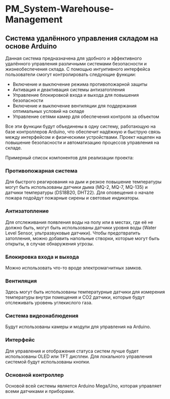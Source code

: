 # PM_System-Warehouse-Management

## Система удалённого управления складом на основе Arduino

Данная система предназначена для удобного и эффективного удалённого управления различными системами безопасности и жизнеобеспечения склада. С помощью интуитивного интерфейса пользователи смогут контролировать следующие функции:

- Включение и выключение режима противопожарной защиты
- Активация и деактивация системы антизатопления
- Управление блокировкой входа и выхода для повышения безопасности
- Включение и выключение вентиляции для поддержания оптимальных условий на складе
- Управление сетями камер для обеспечения контроля за объектом

Все эти функции будут объединены в одну систему, работающую на базе контроллеров Arduino, что обеспечит надёжную и быструю связь между интерфейсом и физическими устройствами. Проект нацелен на повышение безопасности и автоматизацию процессов управления на складе.

Примерный список компонентов для реализации проекта:

### Противопожарная система

Для быстрого реагирования на дым и резкое повышение температуры могут быть использованы датчики дыма (MQ-2, MQ-7, MQ-135) и датчики температуры (DS18B20, DHT22). Для оповещения о начале пожара подойдут пожарные сирены и световые индикаторы.

### Антизатопление

Для отслеживания появления воды на полу или в местах, где её не должно быть, могут быть использованы датчики уровня воды (Water Level Sensor, ультразвуковые датчики). Чтобы предотвратить затопления, можно добавить напольные створки, которые могут быть открыты, в случае обнаружения угрозы.

### Блокировка входа и выхода

Можно использовать что-то вроде электромагнитных замков.

### Вентиляция

Здесь могут быть использованы температурные датчики для измерения температуры внутри помещения и CO2 датчики, которые будут отслеживать уровень углекислого газа.

### Система видеонаблюдения

Будут использованы камеры и модули для управления на Arduino.

### Интерфейс

Для управления и отображения статуса систем лучше будет использованы OLED или TFT дисплеи. Для локального управления системой будут использованы кнопки.

### Основной контроллер

Основой всей системы является Arduino Mega/Uno, которая управляет всеми датчиками и приборами.
